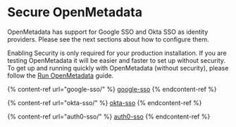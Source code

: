 # Secure OpenMetadata

OpenMetadata has support for Google SSO and Okta SSO as identity providers. Please see the next sections about how to configure them.

Enabling Security is only required for your production installation. If you are testing OpenMetadata it will be easier and faster to set up without security. To get up and running quickly with OpenMetadata (without security), please follow the [Run OpenMetadata](https://docs.open-metadata.org/v/0.10.0-preview/overview/run-openmetadata) guide.

{% content-ref url="google-sso/" %}
[google-sso](google-sso/)
{% endcontent-ref %}

{% content-ref url="okta-sso/" %}
[okta-sso](okta-sso/)
{% endcontent-ref %}

{% content-ref url="auth0-sso/" %}
[auth0-sso](auth0-sso/)
{% endcontent-ref %}
